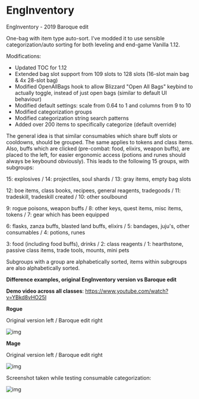 # EngInventory
EngInventory - 2019 Baroque edit

One-bag with item type auto-sort. I've modded it to use sensible categorization/auto sorting for both leveling and end-game Vanilla 1.12. 

Modifications:

- Updated TOC for 1.12
- Extended bag slot support from 109 slots to 128 slots (16-slot main bag & 4x 28-slot bag)
- Modified OpenAllBags hook to allow Blizzard "Open All Bags" keybind to actually toggle,
  instead of just open bags (similar to default UI behaviour)
- Modified default settings: scale from 0.64 to 1 and columns from 9 to 10
- Modified categorization groups
- Modified categorization string search patterns
- Added over 200 items to specifically categorize (default override)

The general idea is that similar consumables which share buff slots or cooldowns, should be grouped. The same applies to tokens and class items. Also, buffs which are clicked (pre-combat: food, elixirs, weapon buffs), are placed to the left, for easier ergonomic access (potions and runes should always be keybound obviously). This leads to the following 15 groups, with subgroups:

15: explosives / 14: projectiles, soul shards / 13: gray items, empty bag slots

12: boe items, class books, recipees, general reagents, tradegoods / 11: tradeskill, tradeskill created / 10: other soulbound

9: rogue poisons, weapon buffs / 8: other keys, quest items, misc items, tokens / 7: gear which has been equipped

6: flasks, zanza buffs, blasted land buffs, elixirs / 5: bandages, juju's, other consumables / 4: potions, runes

3: food (including food buffs), drinks / 2: class reagents / 1: hearthstone, passive class items, trade tools, mounts, mini pets

Subgroups with a group are alphabetically sorted, items within subgroups are also alphabetically sorted.

**Difference examples, original EngInventory version vs Baroque edit**

**Demo video across all classes**: https://www.youtube.com/watch?v=YBkd8vHO25I

**Rogue**

Original version left / Baroque edit right

![img](https://imgur.com/jCUSbgF.png)

**Mage**

Original version left / Baroque edit right

![img](https://imgur.com/lf0tfw9.png)

Screenshot taken while testing consumable categorization:

![img](https://imgur.com/LsXfAPa.png)
